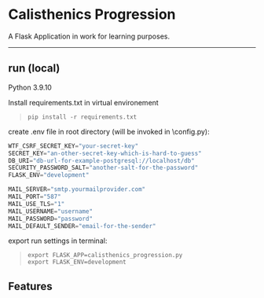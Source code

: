 # Calisthenics Progression

A Flask Application in work for learning purposes.

---

## run (local)

Python 3.9.10

Install requirements.txt in virtual environement

> `pip install -r requirements.txt`

create .env file in root directory (will be invoked in \config.py):

```python
WTF_CSRF_SECRET_KEY="your-secret-key"
SECRET_KEY="an-other-secret-key-which-is-hard-to-guess"
DB_URI="db-url-for-example-postgresql://localhost/db"
SECURITY_PASSWORD_SALT="another-salt-for-the-password"
FLASK_ENV="development"

MAIL_SERVER="smtp.yourmailprovider.com"
MAIL_PORT="587"
MAIL_USE_TLS="1"
MAIL_USERNAME="username"
MAIL_PASSWORD="password"
MAIL_DEFAULT_SENDER="email-for-the-sender"
```

export run settings in terminal:

> `export FLASK_APP=calisthenics_progression.py`<br> `export FLASK_ENV=development`

## Features
